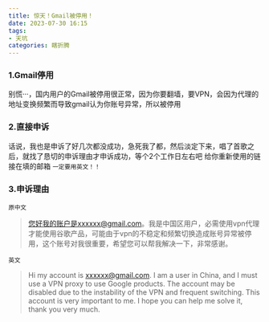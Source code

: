 ```yaml
---
title: 惊天！Gmail被停用！
date: 2023-07-30 16:15
tags: 
- 天坑
categories: 瞎折腾
---
```


### 1.Gmail停用
别慌···，国内用户的Gmail被停用很正常，因为你要翻墙，要VPN，会因为代理的地址变换频繁而导致gmail认为你账号异常，所以被停用

### 2.直接申诉
话说，我也是申诉了好几次都没成功，急死我了都，然后淡定下来，唱了首歌之后，就找了恳切的申诉理由才申诉成功，等个2个工作日左右吧
给你重新使用的链接在填的邮箱
`一定要用英文！！`

### 3.申诉理由
`原中文`
> 您好我的账户是xxxxxx@gmail.com。我是中国区用户，必需使用vpn代理才能使用谷歌产品，可能由于vpn的不稳定和频繁切换造成账号异常被停用，这个账号对我很重要，希望您可以帮我解决一下，非常感谢。

`英文`
> Hi my account is xxxxxx@gmail.com. I am a user in China, and I must use a VPN proxy to use Google products. The account may be disabled due to the instability of the VPN and frequent switching. This account is very important to me. I hope you can help me solve it, thank you very much.



